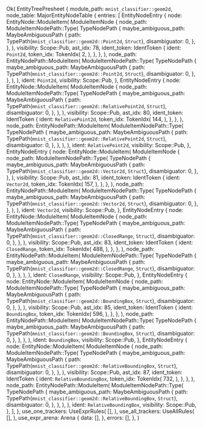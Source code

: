 Ok(
    EntityTreePresheet {
        module_path: `mnist_classifier::geom2d`,
        node_table: MajorEntityNodeTable {
            entries: [
                EntityNodeEntry {
                    node: EntityNode::ModuleItem(
                        ModuleItemNode {
                            node_path: ModuleItemNodePath::Type(
                                TypeNodePath {
                                    maybe_ambiguous_path: MaybeAmbiguousPath {
                                        path: TypePath(`mnist_classifier::geom2d::Point2d`, `Struct`),
                                        disambiguator: 0,
                                    },
                                },
                            ),
                            visibility: Scope::Pub,
                            ast_idx: 78,
                            ident_token: IdentToken {
                                ident: `Point2d`,
                                token_idx: TokenIdx(
                                    2,
                                ),
                            },
                        },
                    ),
                    node_path: EntityNodePath::ModuleItem(
                        ModuleItemNodePath::Type(
                            TypeNodePath {
                                maybe_ambiguous_path: MaybeAmbiguousPath {
                                    path: TypePath(`mnist_classifier::geom2d::Point2d`, `Struct`),
                                    disambiguator: 0,
                                },
                            },
                        ),
                    ),
                    ident: `Point2d`,
                    visibility: Scope::Pub,
                },
                EntityNodeEntry {
                    node: EntityNode::ModuleItem(
                        ModuleItemNode {
                            node_path: ModuleItemNodePath::Type(
                                TypeNodePath {
                                    maybe_ambiguous_path: MaybeAmbiguousPath {
                                        path: TypePath(`mnist_classifier::geom2d::RelativePoint2d`, `Struct`),
                                        disambiguator: 0,
                                    },
                                },
                            ),
                            visibility: Scope::Pub,
                            ast_idx: 80,
                            ident_token: IdentToken {
                                ident: `RelativePoint2d`,
                                token_idx: TokenIdx(
                                    144,
                                ),
                            },
                        },
                    ),
                    node_path: EntityNodePath::ModuleItem(
                        ModuleItemNodePath::Type(
                            TypeNodePath {
                                maybe_ambiguous_path: MaybeAmbiguousPath {
                                    path: TypePath(`mnist_classifier::geom2d::RelativePoint2d`, `Struct`),
                                    disambiguator: 0,
                                },
                            },
                        ),
                    ),
                    ident: `RelativePoint2d`,
                    visibility: Scope::Pub,
                },
                EntityNodeEntry {
                    node: EntityNode::ModuleItem(
                        ModuleItemNode {
                            node_path: ModuleItemNodePath::Type(
                                TypeNodePath {
                                    maybe_ambiguous_path: MaybeAmbiguousPath {
                                        path: TypePath(`mnist_classifier::geom2d::Vector2d`, `Struct`),
                                        disambiguator: 0,
                                    },
                                },
                            ),
                            visibility: Scope::Pub,
                            ast_idx: 81,
                            ident_token: IdentToken {
                                ident: `Vector2d`,
                                token_idx: TokenIdx(
                                    157,
                                ),
                            },
                        },
                    ),
                    node_path: EntityNodePath::ModuleItem(
                        ModuleItemNodePath::Type(
                            TypeNodePath {
                                maybe_ambiguous_path: MaybeAmbiguousPath {
                                    path: TypePath(`mnist_classifier::geom2d::Vector2d`, `Struct`),
                                    disambiguator: 0,
                                },
                            },
                        ),
                    ),
                    ident: `Vector2d`,
                    visibility: Scope::Pub,
                },
                EntityNodeEntry {
                    node: EntityNode::ModuleItem(
                        ModuleItemNode {
                            node_path: ModuleItemNodePath::Type(
                                TypeNodePath {
                                    maybe_ambiguous_path: MaybeAmbiguousPath {
                                        path: TypePath(`mnist_classifier::geom2d::ClosedRange`, `Struct`),
                                        disambiguator: 0,
                                    },
                                },
                            ),
                            visibility: Scope::Pub,
                            ast_idx: 83,
                            ident_token: IdentToken {
                                ident: `ClosedRange`,
                                token_idx: TokenIdx(
                                    488,
                                ),
                            },
                        },
                    ),
                    node_path: EntityNodePath::ModuleItem(
                        ModuleItemNodePath::Type(
                            TypeNodePath {
                                maybe_ambiguous_path: MaybeAmbiguousPath {
                                    path: TypePath(`mnist_classifier::geom2d::ClosedRange`, `Struct`),
                                    disambiguator: 0,
                                },
                            },
                        ),
                    ),
                    ident: `ClosedRange`,
                    visibility: Scope::Pub,
                },
                EntityNodeEntry {
                    node: EntityNode::ModuleItem(
                        ModuleItemNode {
                            node_path: ModuleItemNodePath::Type(
                                TypeNodePath {
                                    maybe_ambiguous_path: MaybeAmbiguousPath {
                                        path: TypePath(`mnist_classifier::geom2d::BoundingBox`, `Struct`),
                                        disambiguator: 0,
                                    },
                                },
                            ),
                            visibility: Scope::Pub,
                            ast_idx: 85,
                            ident_token: IdentToken {
                                ident: `BoundingBox`,
                                token_idx: TokenIdx(
                                    596,
                                ),
                            },
                        },
                    ),
                    node_path: EntityNodePath::ModuleItem(
                        ModuleItemNodePath::Type(
                            TypeNodePath {
                                maybe_ambiguous_path: MaybeAmbiguousPath {
                                    path: TypePath(`mnist_classifier::geom2d::BoundingBox`, `Struct`),
                                    disambiguator: 0,
                                },
                            },
                        ),
                    ),
                    ident: `BoundingBox`,
                    visibility: Scope::Pub,
                },
                EntityNodeEntry {
                    node: EntityNode::ModuleItem(
                        ModuleItemNode {
                            node_path: ModuleItemNodePath::Type(
                                TypeNodePath {
                                    maybe_ambiguous_path: MaybeAmbiguousPath {
                                        path: TypePath(`mnist_classifier::geom2d::RelativeBoundingBox`, `Struct`),
                                        disambiguator: 0,
                                    },
                                },
                            ),
                            visibility: Scope::Pub,
                            ast_idx: 87,
                            ident_token: IdentToken {
                                ident: `RelativeBoundingBox`,
                                token_idx: TokenIdx(
                                    732,
                                ),
                            },
                        },
                    ),
                    node_path: EntityNodePath::ModuleItem(
                        ModuleItemNodePath::Type(
                            TypeNodePath {
                                maybe_ambiguous_path: MaybeAmbiguousPath {
                                    path: TypePath(`mnist_classifier::geom2d::RelativeBoundingBox`, `Struct`),
                                    disambiguator: 0,
                                },
                            },
                        ),
                    ),
                    ident: `RelativeBoundingBox`,
                    visibility: Scope::Pub,
                },
            ],
        },
        use_one_trackers: UseExprRules(
            [],
        ),
        use_all_trackers: UseAllRules(
            [],
        ),
        use_expr_arena: Arena {
            data: [],
        },
        errors: [],
    },
)